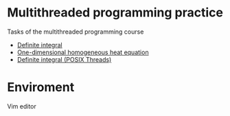 # Multithreaded programming practice
Tasks of the multithreaded programming course

* [Definite integral](https://github.com/EjenY-Poltavchiny/Multithreaded-programming-practice/tree/main/Definite%20integral)
* [One-dimensional homogeneous heat equation](https://github.com/EjenY-Poltavchiny/Multithreaded-programming-practice/tree/main/One-dimensional%20homogeneous%20heat%20equation)
* [Definite integral (POSIX Threads)](https://github.com/EjenY-Poltavchiny/Multithreaded-programming-practice/tree/main/Definite%20integral%20(POSIX%20Threads))

# Enviroment

Vim editor 
